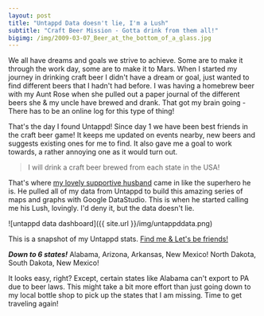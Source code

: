 ```yaml
---
layout: post
title: "Untappd Data doesn't lie, I'm a Lush"
subtitle: "Craft Beer Mission - Gotta drink from them all!"
bigimg: /img/2009-03-07_Beer_at_the_bottom_of_a_glass.jpg
---
```


We all have dreams and goals we strive to achieve. Some are to make it through the work day, some are to make it to Mars. When I started my journey in drinking craft beer I didn't have a dream or goal, just wanted to find different beers that I hadn't had before. I was having a homebrew beer with my Aunt Rose when she pulled out a paper journal of the different beers she & my uncle have brewed and drank.  That got my brain going - There has to be an online log for this type of thing!  

That's the day I found Untappd! Since day 1 we have been best friends in the craft beer game! It keeps me updated on events nearby, new
beers and suggests existing ones for me to find.  It also gave me a goal to work towards, a rather annoying one as it would turn out. 
 
> I will drink a craft beer brewed from each state in the USA!

That's where [my lovely supportive husband](https://twitter.com/buhakmeh) came in like the superhero he is.  He pulled all of my data from Untappd to build this amazing 
series of maps and graphs with Google DataStudio.  This is when he started calling me his Lush, lovingly.  I'd deny it, but the data 
doesn't lie. 

![untappd data dashboard]({{ site.url }}/img/untappddata.png)

This is a snapshot of my Untappd stats.  [Find me & Let's be friends!](https://untappd.com/user/Nicoleabuhakmeh)

***Down to 6 states!*** Alabama, Arizona, Arkansas, New Mexico! North Dakota, South Dakota, New Mexico! 

It looks easy, right?  Except, certain states like Alabama can't export to PA due to beer laws.  This might take a bit more effort than 
just going down to my local bottle shop to pick up the states that I am missing.  Time to get traveling again! 
